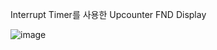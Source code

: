 Interrupt Timer를 사용한 Upcounter FND Display

![image](https://user-images.githubusercontent.com/109562373/195069368-30a222a9-85bf-4a48-a2c7-a07ca7811af1.png)

